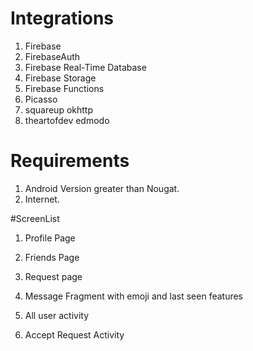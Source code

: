 # Integrations
1. Firebase 
2. FirebaseAuth
3. Firebase Real-Time Database
4. Firebase Storage
5. Firebase Functions
6. Picasso
7. squareup okhttp 
8. theartofdev edmodo

# Requirements
1. Android Version greater than Nougat.
2. Internet.

#ScreenList

1. Profile Page

2. Friends Page

3. Request page

4. Message Fragment with emoji and last seen features

5. All user activity

6. Accept Request Activity


